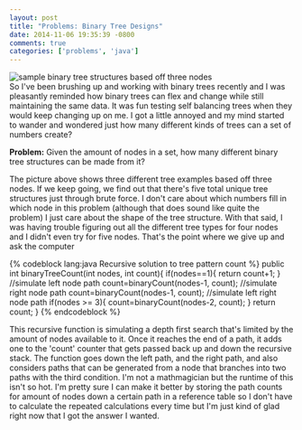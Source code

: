 ```yaml
---
layout: post
title: "Problems: Binary Tree Designs"
date: 2014-11-06 19:35:39 -0800
comments: true
categories: ['problems', 'java']
---
```

<div><img src="https://s3.amazonaws.com/jasonjlblog/herobinarytreeexample.png" alt="sample binary tree structures based off three nodes"></div>
So I've been brushing up and working with binary trees recently and I was pleasantly reminded how binary trees can flex and change while still maintaining the same data. It was fun testing self balancing trees when they would keep changing up on me. I got a little annoyed and my mind started to wander and wondered just how many different kinds of trees can a set of numbers create?

<strong>Problem:</strong> Given the amount of nodes in a set, how many different binary tree structures can be made from it?

<!-- more -->

The picture above shows three different tree examples based off three nodes.  If we keep going, we find out that there's five total unique tree structures just through brute force. I don't care about which numbers fill in which node in this problem (although that does sound like quite the problem) I just care about the shape of the tree structure. With that said, I was having trouble figuring out all the different tree types for four nodes and I didn't even try for five nodes. That's the point where we give up and ask the computer

{% codeblock lang:java Recursive solution to tree pattern count %}
    public int binaryTreeCount(int nodes, int count){
        if(nodes==1){
            return count+1;
        }
        //simulate left node path
        count=binaryCount(nodes-1, count);
        //simulate right node path
        count=binaryCount(nodes-1, count);
        //simulate left right node path
        if(nodes >= 3){
            count=binaryCount(nodes-2, count);
        }
        return count;
    }
{% endcodeblock %}

This recursive function is simulating a depth first search that's limited by the amount of nodes available to it.  Once it reaches the end of a path, it adds one to the 'count' counter that gets passed back up and down the recursive stack.  The function goes down the left path, and the right path, and also considers paths that can be generated from a node that branches into two paths with the third condition. I'm not a mathmagician but the runtime of this isn't so hot.  I'm pretty sure I can make it better by storing the path counts for amount of nodes down a certain path in a reference table so I don't have to calculate the repeated calculations every time but I'm just kind of glad right now that I got the answer I wanted.

